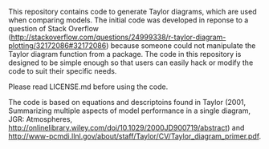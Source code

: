 This repository contains code to generate Taylor diagrams, which are used when comparing models. The initial code was developed in reponse to a question of Stack Overflow (http://stackoverflow.com/questions/24999338/r-taylor-diagram-plotting/32172086#32172086) because someone could not manipulate the Taylor diagram function from a package. The code in this repository is designed to be simple enough so that users can easily hack or modify the code to suit their specific needs.

Please read LICENSE.md before using the code.

The code is based on equations and descriptoins found in Taylor (2001, Summarizing multiple aspects of model performance in a single diagram, JGR: Atmospheres, http://onlinelibrary.wiley.com/doi/10.1029/2000JD900719/abstract) and http://www-pcmdi.llnl.gov/about/staff/Taylor/CV/Taylor_diagram_primer.pdf.
